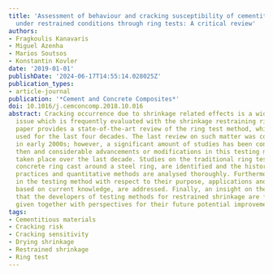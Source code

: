 ```yaml
---
title: 'Assessment of behaviour and cracking susceptibility of cementitious systems
  under restrained conditions through ring tests: A critical review'
authors:
- Fragkoulis Kanavaris
- Miguel Azenha
- Marios Soutsos
- Konstantin Kovler
date: '2019-01-01'
publishDate: '2024-06-17T14:55:14.028025Z'
publication_types:
- article-journal
publication: '*Cement and Concrete Composites*'
doi: 10.1016/j.cemconcomp.2018.10.016
abstract: Cracking occurrence due to shrinkage related effects is a widely recognised
  issue which is frequently evaluated with the shrinkage restraining ring test. This
  paper provides a state-of-the-art review of the ring test method, which has been
  used for the last four decades. The last review on such matter was conducted only
  in early 2000s; however, a significant amount of studies has been conducted since
  then and considerable advancements or modifications in this testing method have
  taken place over the last decade. Studies on the traditional ring test, i.e. a circular
  concrete ring cast around a steel ring, are identified and the history, tendencies,
  practices and quantitative methods are analysed thoroughly. Furthermore, any modifications/advancements
  in the testing method with respect to their purpose, applications and capabilities
  based on current knowledge, are addressed. Finally, an insight on the challenges
  that the developers of testing methods for restrained shrinkage are faced with is
  given together with perspectives for their future potential improvement.
tags:
- Cementitious materials
- Cracking risk
- Cracking sensitivity
- Drying shrinkage
- Restrained shrinkage
- Ring test
---
```

